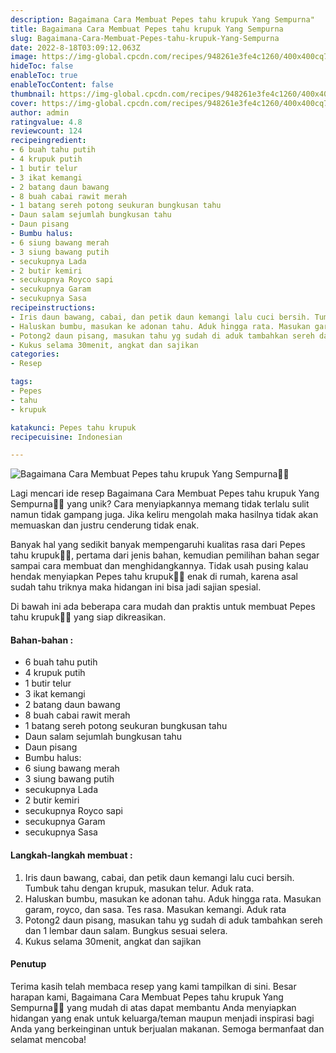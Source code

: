 ```yaml
---
description: Bagaimana Cara Membuat Pepes tahu krupuk Yang Sempurna"
title: Bagaimana Cara Membuat Pepes tahu krupuk Yang Sempurna
slug: Bagaimana-Cara-Membuat-Pepes-tahu-krupuk-Yang-Sempurna
date: 2022-8-18T03:09:12.063Z
image: https://img-global.cpcdn.com/recipes/948261e3fe4c1260/400x400cq70/photo.jpg
hideToc: false
enableToc: true
enableTocContent: false
thumbnail: https://img-global.cpcdn.com/recipes/948261e3fe4c1260/400x400cq70/photo.jpg
cover: https://img-global.cpcdn.com/recipes/948261e3fe4c1260/400x400cq70/photo.jpg
author: admin
ratingvalue: 4.8
reviewcount: 124
recipeingredient:
- 6 buah tahu putih
- 4 krupuk putih
- 1 butir telur
- 3 ikat kemangi
- 2 batang daun bawang
- 8 buah cabai rawit merah
- 1 batang sereh potong seukuran bungkusan tahu
- Daun salam sejumlah bungkusan tahu
- Daun pisang
- Bumbu halus:
- 6 siung bawang merah
- 3 siung bawang putih
- secukupnya Lada
- 2 butir kemiri
- secukupnya Royco sapi
- secukupnya Garam
- secukupnya Sasa
recipeinstructions:
- Iris daun bawang, cabai, dan petik daun kemangi lalu cuci bersih. Tumbuk tahu dengan krupuk, masukan telur. Aduk rata.
- Haluskan bumbu, masukan ke adonan tahu. Aduk hingga rata. Masukan garam, royco, dan sasa. Tes rasa. Masukan kemangi. Aduk rata
- Potong2 daun pisang, masukan tahu yg sudah di aduk tambahkan sereh dan 1 lembar daun salam. Bungkus sesuai selera.
- Kukus selama 30menit, angkat dan sajikan
categories:
- Resep

tags:
- Pepes
- tahu
- krupuk

katakunci: Pepes tahu krupuk
recipecuisine: Indonesian

---
```


![Bagaimana Cara Membuat Pepes tahu krupuk Yang Sempurna👩‍🍳](https://img-global.cpcdn.com/recipes/948261e3fe4c1260/400x400cq70/photo.jpg)

Lagi mencari ide resep Bagaimana Cara Membuat Pepes tahu krupuk Yang Sempurna👩‍🍳 yang unik? Cara menyiapkannya memang tidak terlalu sulit namun tidak gampang juga. Jika keliru mengolah maka hasilnya tidak akan memuaskan dan justru cenderung tidak enak.

Banyak hal yang sedikit banyak mempengaruhi kualitas rasa dari Pepes tahu krupuk👩‍🍳, pertama dari jenis bahan, kemudian pemilihan bahan segar sampai cara membuat dan menghidangkannya. Tidak usah pusing kalau hendak menyiapkan Pepes tahu krupuk👩‍🍳 enak di rumah, karena asal sudah tahu triknya maka hidangan ini bisa jadi sajian spesial.

Di bawah ini ada beberapa cara mudah dan praktis untuk membuat Pepes tahu krupuk👩‍🍳 yang siap dikreasikan.

<!--inarticleads1-->

#### Bahan-bahan :

- 6 buah tahu putih
- 4 krupuk putih
- 1 butir telur
- 3 ikat kemangi
- 2 batang daun bawang
- 8 buah cabai rawit merah
- 1 batang sereh potong seukuran bungkusan tahu
- Daun salam sejumlah bungkusan tahu
- Daun pisang
- Bumbu halus:
- 6 siung bawang merah
- 3 siung bawang putih
- secukupnya Lada
- 2 butir kemiri
- secukupnya Royco sapi
- secukupnya Garam
- secukupnya Sasa

<!--inarticleads2-->

#### Langkah-langkah membuat :

1. Iris daun bawang, cabai, dan petik daun kemangi lalu cuci bersih. Tumbuk tahu dengan krupuk, masukan telur. Aduk rata.
1. Haluskan bumbu, masukan ke adonan tahu. Aduk hingga rata. Masukan garam, royco, dan sasa. Tes rasa. Masukan kemangi. Aduk rata
1. Potong2 daun pisang, masukan tahu yg sudah di aduk tambahkan sereh dan 1 lembar daun salam. Bungkus sesuai selera.
1. Kukus selama 30menit, angkat dan sajikan

#### Penutup

Terima kasih telah membaca resep yang kami tampilkan di sini. Besar harapan kami, Bagaimana Cara Membuat Pepes tahu krupuk Yang Sempurna👩‍🍳 yang mudah di atas dapat membantu Anda menyiapkan hidangan yang enak untuk keluarga/teman maupun menjadi inspirasi bagi Anda yang berkeinginan untuk berjualan makanan. Semoga bermanfaat dan selamat mencoba!
